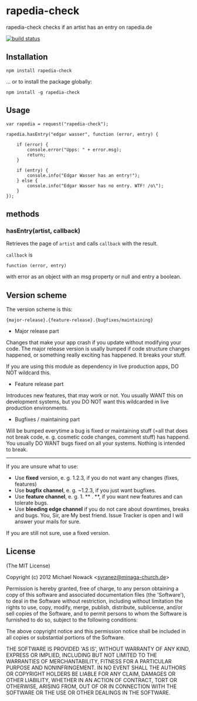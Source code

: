 # rapedia-check

rapedia-check checks if an artist has an entry on rapedia.de

[![build status](https://secure.travis-ci.org/syranez/rapedia-check.png)](http://travis-ci.org/syranez/rapedia-check)

## Installation

`npm install rapedia-check`

... or to install the package globally:

`npm install -g rapedia-check`

## Usage

    var rapedia = request("rapedia-check");

    rapedia.hasEntry("edgar wasser", function (error, entry) {

        if (error) {
            console.error("Upps: " + error.msg);
            return;
        }

        if (entry) {
            console.info("Edgar Wasser has an entry!");
        } else {
            console.info("Edgar Wasser has no entry. WTF! /o\");
        }
    });

## methods

### hasEntry(artist, callback)

Retrieves the page of `artist` and calls `callback` with the result.

`callback` is

    function (error, entry)

with error as an object with an msg property or null and entry a boolean.

## Version scheme

The version scheme is this:

    {major-release}.{feature-release}.{bugfixes/maintaining}

 - Major release part

Changes that make your app crash if you update without modifying your code. The major release version is usally bumped if code structure changes happened, or something really exciting has happened. It breaks your stuff.

If you are using this module as dependency in live production apps, DO NOT wildcard this.

 - Feature release part

Introduces new features, that may work or not. You usually WANT this on development systems, but you DO NOT want this wildcarded in live production environments.

 - Bugfixes / maintaining part

Will be bumped everytime a bug is fixed or maintaining stuff (=all that does not break code, e. g. cosmetic code changes, comment stuff) has happend. You usually DO WANT bugs fixed on all your systems. Nothing is intended to break.

----------

If  you are unsure what to use:

 - Use __fixed__ version, e. g. 1.2.3, if you do not want any changes (fixes, features)
 - Use __bugfix channel__, e. g. ~1.2.3, if you just want bugfixes.
 - Use __feature channel__, e. g. 1. ** . **, if you want new features and can tolerate bugs.
 - Use __bleeding edge channel__ if you do not care about downtimes, breaks and bugs. You, Sir, are My best friend. Issue Tracker is open and I will answer your mails for sure.

If you are still not sure, use a fixed version.

## License

(The MIT License)

Copyright (c) 2012 Michael Nowack &lt;syranez@minaga-church.de&gt;

Permission is hereby granted, free of charge, to any person obtaining
a copy of this software and associated documentation files (the
'Software'), to deal in the Software without restriction, including
without limitation the rights to use, copy, modify, merge, publish,
distribute, sublicense, and/or sell copies of the Software, and to
permit persons to whom the Software is furnished to do so, subject to
the following conditions:

The above copyright notice and this permission notice shall be
included in all copies or substantial portions of the Software.

THE SOFTWARE IS PROVIDED 'AS IS', WITHOUT WARRANTY OF ANY KIND,
EXPRESS OR IMPLIED, INCLUDING BUT NOT LIMITED TO THE WARRANTIES OF
MERCHANTABILITY, FITNESS FOR A PARTICULAR PURPOSE AND NONINFRINGEMENT.
IN NO EVENT SHALL THE AUTHORS OR COPYRIGHT HOLDERS BE LIABLE FOR ANY
CLAIM, DAMAGES OR OTHER LIABILITY, WHETHER IN AN ACTION OF CONTRACT,
TORT OR OTHERWISE, ARISING FROM, OUT OF OR IN CONNECTION WITH THE
SOFTWARE OR THE USE OR OTHER DEALINGS IN THE SOFTWARE.

